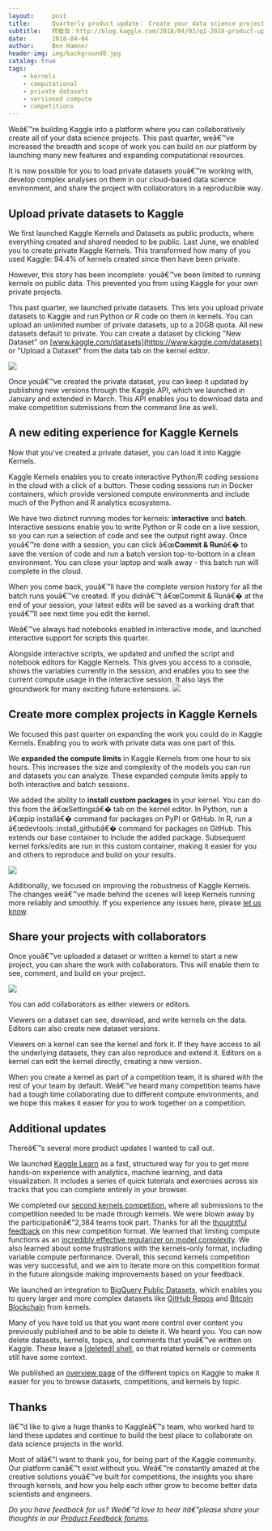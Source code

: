 ```yaml
---
layout:     post
title:      Quarterly product update： Create your data science projects on Kaggle
subtitle:   转载自：http://blog.kaggle.com/2018/04/03/q1-2018-product-update/
date:       2018-04-04
author:     Ben Hamner
header-img: img/background0.jpg
catalog: true
tags:
    - kernels
    - computational
    - private datasets
    - versioned compute
    - competitions
---
```


Weâ€™re building Kaggle into a platform where you can collaboratively create all of your data science projects. This past quarter, weâ€™ve increased the breadth and scope of work you can build on our platform by launching many new features and expanding computational resources.

It is now possible for you to load private datasets youâ€™re working with, develop complex analyses on them in our cloud-based data science environment, and share the project with collaborators in a reproducible way.

## Upload private datasets to Kaggle

We first launched Kaggle Kernels and Datasets as public products, where everything created and shared needed to be public. Last June, we enabled you to create private Kaggle Kernels. This transformed how many of you used Kaggle: 94.4% of kernels created since then have been private. 

However, this story has been incomplete: youâ€™ve been limited to running kernels on public data. This prevented you from using Kaggle for your own private projects.

This past quarter, we launched private datasets. This lets you upload private datasets to Kaggle and run Python or R code on them in kernels. You can upload an unlimited number of private datasets, up to a 20GB quota. All new datasets default to private. You can create a dataset by clicking "New Dataset" on [www.kaggle.com/datasets](https://www.kaggle.com/datasets) or "Upload a Dataset" from the data tab on the kernel editor.

![](http://s5047.pcdn.co/wp-content/uploads/2018/04/new-private-dataset.png)


Once youâ€™ve created the private dataset, you can keep it updated by publishing new versions through the Kaggle API, which we launched in January and extended in March. This API enables you to download data and make competition submissions from the command line as well.

## A new editing experience for Kaggle Kernels

Now that you've created a private dataset, you can load it into Kaggle Kernels.

Kaggle Kernels enables you to create interactive Python/R coding sessions in the cloud with a click of a button. These coding sessions run in Docker containers, which provide versioned compute environments and include much of the Python and R analytics ecosystems. 

We have two distinct running modes for kernels: **interactive** and **batch**. Interactive sessions enable you to write Python or R code on a live session, so you can run a selection of code and see the output right away. Once youâ€™re done with a session, you can click â€œ**Commit & Run**â€� to save the version of code and run a batch version top-to-bottom in a clean environment. You can close your laptop and walk away - this batch run will complete in the cloud.

When you come back, youâ€™ll have the complete version history for all the batch runs youâ€™ve created. If you didnâ€™t â€œCommit & Runâ€� at the end of your session, your latest edits will be saved as a working draft that youâ€™ll see next time you edit the kernel.

Weâ€™ve always had notebooks enabled in interactive mode, and launched interactive support for scripts this quarter.

Alongside interactive scripts, we updated and unified the script and notebook editors for Kaggle Kernels. This gives you access to a console, shows the variables currently in the session, and enables you to see the current compute usage in the interactive session. It also lays the groundwork for many exciting future extensions.
![](http://s5047.pcdn.co/wp-content/uploads/2018/04/new-script-editor_still_tmp.jpeg)


## Create more complex projects in Kaggle Kernels

We focused this past quarter on expanding the work you could do in Kaggle Kernels. Enabling you to work with private data was one part of this.

We **expanded the compute limits** in Kaggle Kernels from one hour to six hours. This increases the size and complexity of the models you can run and datasets you can analyze. These expanded compute limits apply to both interactive and batch sessions.

We added the ability to **install custom packages** in your kernel. You can do this from the â€œSettingsâ€� tab on the kernel editor. In Python, run a â€œpip installâ€� command for packages on PyPI or GitHub. In R, run a â€œdevtools::install_githubâ€� command for packages on GitHub. This extends our base container to include the added package. Subsequent kernel forks/edits are run in this custom container, making it easier for you and others to reproduce and build on your results.

![](http://s5047.pcdn.co/wp-content/uploads/2018/04/add-a-custom-package.png)


Additionally, we focused on improving the robustness of Kaggle Kernels. The changes weâ€™ve made behind the scenes will keep Kernels running more reliably and smoothly. If you experience any issues here, please [let us know](https://www.kaggle.com/product-feedback).

## Share your projects with collaborators

Once youâ€™ve uploaded a dataset or written a kernel to start a new project, you can share the work with collaborators. This will enable them to see, comment, and build on your project.

![](http://s5047.pcdn.co/wp-content/uploads/2018/04/kernel-sharing.png)


You can add collaborators as either viewers or editors. 

Viewers on a dataset can see, download, and write kernels on the data. Editors can also create new dataset versions.

Viewers on a kernel can see the kernel and fork it. If they have access to all the underlying datasets, they can also reproduce and extend it. Editors on a kernel can edit the kernel directly, creating a new version.

When you create a kernel as part of a competition team, it is shared with the rest of your team by default. Weâ€™ve heard many competition teams have had a tough time collaborating due to different compute environments, and we hope this makes it easier for you to work together on a competition.

## Additional updates

Thereâ€™s several more product updates I wanted to call out.

We launched [Kaggle Learn](https://www.kaggle.com/learn/overview) as a fast, structured way for you to get more hands-on experience with analytics, machine learning, and data visualization. It includes a series of quick tutorials and exercises across six tracks that you can complete entirely in your browser.

We completed our [second kernels competition](https://www.kaggle.com/c/mercari-price-suggestion-challenge), where all submissions to the competition needed to be made through kernels. We were blown away by the participationâ€”2,384 teams took part. Thanks for all the [thoughtful feedback](https://www.kaggle.com/c/mercari-price-suggestion-challenge/discussion/45129) on this new competition format. We learned that limiting compute functions as an [incredibly effective regularizer on model complexity](https://www.kaggle.com/c/mercari-price-suggestion-challenge/discussion/50256). We also learned about some frustrations with the kernels-only format, including variable compute performance. Overall, this second kernels competition was very successful, and we aim to iterate more on this competition format in the future alongside making improvements based on your feedback.

We launched an integration to [BigQuery Public Datasets](https://www.kaggle.com/datasets?filetype=bigQuery), which enables you to query larger and more complex datasets like [GitHub Repos](https://www.kaggle.com/github/github-repos) and [Bitcoin Blockchain](https://www.kaggle.com/bigquery/bitcoin-blockchain) from kernels.

Many of you have told us that you want more control over content you previously published and to be able to delete it. We heard you. You can now delete datasets, kernels, topics, and comments that youâ€™ve written on Kaggle. These leave a [[deleted] shell](https://www.kaggle.com/deleted-dataset/949), so that related kernels or comments still have some context.

We published an [overview page](https://www.kaggle.com/tags) of the different topics on Kaggle to make it easier for you to browse datasets, competitions, and kernels by topic.

## Thanks

Iâ€™d like to give a huge thanks to Kaggleâ€™s team, who worked hard to land these updates and continue to build the best place to collaborate on data science projects in the world.

Most of allâ€”I want to thank you, for being part of the Kaggle community. Our platform canâ€™t exist without you. Weâ€™re constantly amazed at the creative solutions youâ€™ve built for competitions, the insights you share through kernels, and how you help each other grow to become better data scientists and engineers. 

*Do you have feedback for us? Weâ€™d love to hear itâ€”please share your thoughts in our [Product Feedback forums](https://www.kaggle.com/product-feedback).*
